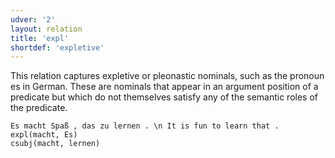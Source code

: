 ```yaml
---
udver: '2'
layout: relation
title: 'expl'
shortdef: 'expletive'
---
```


This relation captures expletive or pleonastic nominals, such as the pronoun es in German. These are nominals that appear in an argument position of a predicate but which do not themselves satisfy any of the semantic roles of the predicate. 

~~~ sdparse
Es macht Spaß , das zu lernen . \n It is fun to learn that .
expl(macht, Es)
csubj(macht, lernen)
~~~
<!-- Interlanguage links updated St lis 3 20:58:53 CET 2021 -->
